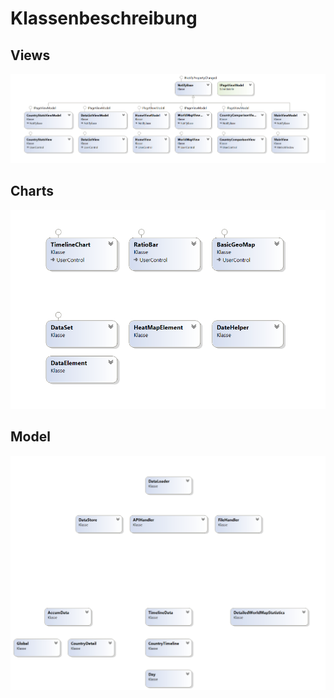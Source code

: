# Klassenbeschreibung

## Views

![View Struktur](ViewStructure.png)

## Charts

![View Struktur](ChartStructure.png)


## Model

![Model Struktur](ModelStructure.png)
